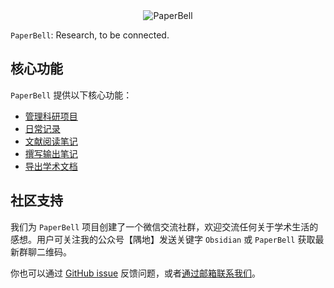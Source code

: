 <div align="center"><img src="https://firebasestorage.googleapis.com/v0/b/swimmio.appspot.com/o/repositories%2FZ2l0aHViJTNBJTNBUGFwZXJCZWxsJTNBJTNBU29uZ3NoR2Vv%2Fec47d268-80c8-4df5-bf62-1c37a2f43a3b.gif?alt=media&token=bb7fe1a8-5a44-4364-9032-fe20a563bad4" style="width:'100%'" alt="PaperBell"/></div>

`PaperBell`: Research, to be connected.

## 核心功能

`PaperBell` 提供以下核心功能：

- [管理科研项目](https://paperbell.songshgeo.com/Outputs/%E4%BD%BF%E7%94%A8%E6%96%B9%E6%B3%95/%E7%AE%A1%E7%90%86%E7%A7%91%E7%A0%94%E9%A1%B9%E7%9B%AE)
- [日常记录](https://paperbell.songshgeo.com/Outputs/%E4%BD%BF%E7%94%A8%E6%96%B9%E6%B3%95/%E6%97%A5%E5%B8%B8%E8%AE%B0%E5%BD%95)
- [文献阅读笔记](https://paperbell.songshgeo.com/Outputs/%E4%BD%BF%E7%94%A8%E6%96%B9%E6%B3%95/%E6%96%87%E7%8C%AE%E9%98%85%E8%AF%BB%E7%AC%94%E8%AE%B0)
- [撰写输出笔记](https://paperbell.songshgeo.com/Outputs/%E4%BD%BF%E7%94%A8%E6%96%B9%E6%B3%95/%E6%92%B0%E5%86%99%E8%BE%93%E5%87%BA%E7%AC%94%E8%AE%B0)
- [导出学术文档](https://paperbell.songshgeo.com/Outputs/%E4%BD%BF%E7%94%A8%E6%96%B9%E6%B3%95/%E5%AF%BC%E5%87%BA%E5%AD%A6%E6%9C%AF%E6%96%87%E6%A1%A3)

## 社区支持

我们为 `PaperBell` 项目创建了一个微信交流社群，欢迎交流任何关于学术生活的感想。用户可关注我的公众号【隅地】发送关键字 `Obsidian` 或 `PaperBell` 获取最新群聊二维码。

你也可以通过 [GitHub issue](https://github.com/PaperBell-Org/Obsidian-PaperBell/issues) 反馈问题，或者[通过邮箱联系我们](mailto:PaperBell@songshgeo.com)。
